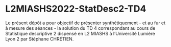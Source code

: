 # L2MIASHS2022-StatDesc2-TD4
Le présent dépôt a pour objectif de présenter synthétiquement - et au fur et à mesure des séances - la solution du TD 4 correspondant au cours de Statistique descriptive 2 dispensé en L2 MIASHS à l’Université Lumière Lyon 2 par Stéphane CHRÉTIEN.
